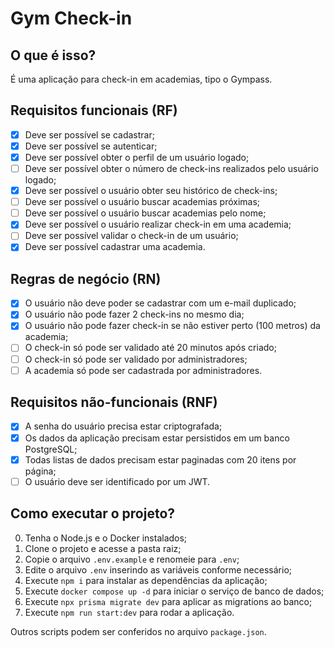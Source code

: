 # Gym Check-in

## O que é isso?

É uma aplicação para check-in em academias, tipo o Gympass.

## Requisitos funcionais (RF)

- [x] Deve ser possível se cadastrar;
- [x] Deve ser possível se autenticar;
- [x] Deve ser possível obter o perfil de um usuário logado;
- [ ] Deve ser possível obter o número de check-ins realizados pelo usuário logado;
- [x] Deve ser possível o usuário obter seu histórico de check-ins;
- [ ] Deve ser possível o usuário buscar academias próximas;
- [ ] Deve ser possível o usuário buscar academias pelo nome;
- [x] Deve ser possível o usuário realizar check-in em uma academia;
- [ ] Deve ser possível validar o check-in de um usuário;
- [x] Deve ser possível cadastrar uma academia.

## Regras de negócio (RN)

- [x] O usuário não deve poder se cadastrar com um e-mail duplicado;
- [x] O usuário não pode fazer 2 check-ins no mesmo dia;
- [x] O usuário não pode fazer check-in se não estiver perto (100 metros) da academia;
- [ ] O check-in só pode ser validado até 20 minutos após criado;
- [ ] O check-in só pode ser validado por administradores;
- [ ] A academia só pode ser cadastrada por administradores.

## Requisitos não-funcionais (RNF)

- [x] A senha do usuário precisa estar criptografada;
- [x] Os dados da aplicação precisam estar persistidos em um banco PostgreSQL;
- [x] Todas listas de dados precisam estar paginadas com 20 itens por página;
- [ ] O usuário deve ser identificado por um JWT.

## Como executar o projeto?

0. Tenha o Node.js e o Docker instalados;
1. Clone o projeto e acesse a pasta raiz;
2. Copie o arquivo `.env.example` e renomeie para `.env`;
3. Edite o arquivo `.env` inserindo as variáveis conforme necessário;
4. Execute `npm i` para instalar as dependências da aplicação;
5. Execute `docker compose up -d` para iniciar o serviço de banco de dados;
6. Execute `npx prisma migrate dev` para aplicar as migrations ao banco;
7. Execute `npm run start:dev` para rodar a aplicação.

Outros scripts podem ser conferidos no arquivo `package.json`.